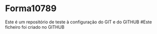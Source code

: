 # Forma10789
Este é um repositório de teste à configuração do GIT e do GITHUB
 #Este ficheiro foi criado no GITHUB
